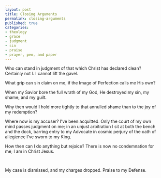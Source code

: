 ```yaml
---
layout: post
title: Closing Arguments
permalink: closing-arguments
published: true
categories:
- theology
- grace
- judgment
- sin
- praise
- prayer, pen, and paper
---
```


Who can stand in judgment of that which Christ has declared clean?
Certainly not I. I cannot lift the gavel.

What grip can sin claim on me, if the Image of Perfection calls me His
own?

When my Savior bore the full wrath of my God, He destroyed my sin, my
shame, and my guilt. 

Why then would I hold more tightly to that annulled shame than to the
joy of my redemption?

Where now is my accuser? I've been acquitted. Only the court of my own
mind passes judgment on me; in an unjust arbitration I sit at both the
bench and the dock, barring entry to my Advocate in cosmic perjury of
the oath of allegience I've sworn to my King.

How then can I do anything but rejoice? There is now no condemnation for
me; I am in Christ Jesus.

 

My case is dismissed, and my charges dropped. Praise to my Defense.

